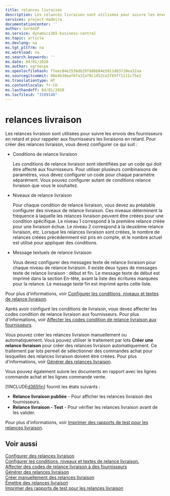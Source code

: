 ```yaml
---
title: relances livraison
description: Les relances livraison sont utilisées pour suivre les envois des fournisseurs en retard et pour rappeler aux fournisseurs les livraisons en retard.
services: project-madeira
documentationcenter: ''
author: SorenGP
ms.service: dynamics365-business-central
ms.topic: article
ms.devlang: na
ms.tgt_pltfrm: na
ms.workload: na
ms.search.keywords: ''
ms.date: 04/01/2020
ms.author: sgroespe
ms.openlocfilehash: f7eec84e1536db29fdd6b04e5011d83720ea32aa
ms.sourcegitcommit: 88e4b30eaf6fa32af0c1452ce2f85ff1111c75e2
ms.translationtype: HT
ms.contentlocale: fr-CH
ms.lasthandoff: 04/01/2020
ms.locfileid: "3189148"
---
```

# <a name="delivery-reminders"></a>relances livraison
Les relances livraison sont utilisées pour suivre les envois des fournisseurs en retard et pour rappeler aux fournisseurs les livraisons en retard. Pour créer des relances livraison, vous devez configurer ce qui suit :  

- Conditions de relance livraison  

    Les conditions de relance livraison sont identifiées par un code qui doit être affecté aux fournisseurs. Pour utiliser plusieurs combinaisons de paramètres, vous devez configurer un code pour chaque paramètre séparément. Vous pouvez configurer autant de conditions relance livraison que vous le souhaitez.  

- Niveaux de relance livraison  

    Pour chaque condition de relance livraison, vous devez au préalable configurer des niveaux de relance livraison. Ces niveaux déterminent la fréquence à laquelle les relances livraison peuvent être créées pour une condition spécifique. Le niveau 1 correspond à la première relance créée pour une livraison échue. Le niveau 2 correspond à la deuxième relance livraison, etc. Lorsque les relances livraison sont créées, le nombre de relances créées précédemment est pris en compte, et le nombre actuel est utilisé pour appliquer des conditions.  

- Message textuels de relance livraison  

    Vous devez configurer des messages texte de relance livraison pour chaque niveau de relance livraison. Il existe deux types de messages texte de relance livraison : début et fin. Le message texte de début est imprimé dans la section En-tête, avant la liste des écritures marquées pour la relance. Le message texte fin est imprimé après cette liste.  

Pour plus d'informations, voir [Configurer les conditions, niveaux et textes de relance livraison](how-to-set-up-delivery-reminder-terms-levels-and-text.md).  

Après avoir configuré les conditions de livraison, vous devez affecter les codes condition de relance livraison aux fournisseurs. Pour plus d'informations, voir [Affecter les codes condition de relance livraison aux fournisseurs](how-to-assign-delivery-reminder-codes-to-vendors.md).  

Vous pouvez créer les relances livraison manuellement ou automatiquement. Vous pouvez utiliser le traitement par lots **Créer une relance livraison** pour créer des relances livraison automatiquement. Ce traitement par lots permet de sélectionner des commandes achat pour lesquelles des relances livraison doivent être créées. Pour plus d'informations, voir [Générer des relances livraison](how-to-issue-delivery-reminders.md).  

Vous pouvez également suivre les documents en rapport avec les lignes commande achat et les lignes commande vente.  

[!INCLUDE[d365fin](../../includes/d365fin_md.md)] fournit les états suivants :  

- **Relance livraison publiée** - Pour afficher les relances livraison des fournisseurs.  
- **Relance livraison - Test** - Pour vérifier les relances livraison avant de les valider.  

Pour plus d'informations, voir [Imprimer des rapports de test pour les relances livraison](how-to-print-test-reports-for-delivery-reminders.md).  

## <a name="see-also"></a>Voir aussi  
 [Configurer des relances livraison](how-to-set-up-delivery-reminders.md)   
 [Configurer les conditions, niveaux et textes de relance livraison.](how-to-set-up-delivery-reminder-terms-levels-and-text.md)   
 [Affecter des codes de relance livraison à des fournisseurs](how-to-assign-delivery-reminder-codes-to-vendors.md)   
 [Générer des relances livraison](how-to-generate-delivery-reminders.md)   
 [Créer manuellement des relances livraison](how-to-create-delivery-reminders-manually.md)   
 [Émettre des relances livraison](how-to-issue-delivery-reminders.md)   
 [Imprimer des rapports de test pour les relances livraison](how-to-print-test-reports-for-delivery-reminders.md)
